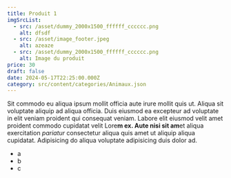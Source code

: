 ```yaml
---
title: Produit 1
imgSrcList:
  - src: /asset/dummy_2000x1500_ffffff_cccccc.png
    alt: dfsdf
  - src: /asset/image_footer.jpeg
    alt: azeaze
  - src: /asset/dummy_2000x1500_ffffff_cccccc.png
    alt: Image du produit
price: 30
draft: false
date: 2024-05-17T22:25:00.000Z
category: src/content/categories/Animaux.json
---
```


Sit commodo eu aliqua ipsum mollit officia aute irure mollit quis ut. Aliqua sit voluptate aliquip ad aliqua officia. Duis eiusmod ea excepteur ad voluptate in elit veniam proident qui consequat veniam. Labore elit eiusmod velit amet proident commodo cupidatat velit Lore**m ex. Aute nisi sit am**et aliqua exercitation *pariatur* consectetur aliqua quis amet ut aliquip aliqua cupidatat. Adipisicing do aliqua voluptate adipisicing duis dolor ad.

* a
* b
* c
